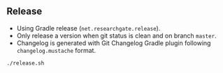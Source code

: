 ## Release
- Using Gradle release (`net.researchgate.release`).
- Only release a version when git status is clean and on branch `master`.
- Changelog is generated with Git Changelog Gradle plugin following `changelog.mustache` format.
```bash
./release.sh
```